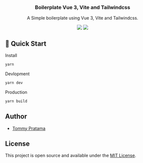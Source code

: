 <h3 align="center">Boilerplate Vue 3, Vite and Tailwindcss</h3>
<p align="center">A Simple boilerplate using Vue 3, Vite and Tailwindcss. <p>
<p align="center"><a href="https://github.com/tommypratama/start-vite-tailwindcss/actions?query=workflow%3A%22Publish+to+gh-pages%22"><img src="https://github.com/tommypratama/start-vite-tailwindcss/workflows/Publish%20to%20gh-pages/badge.svg" /></a> <a href="https://opensource.org/licenses/MIT"><img src="https://img.shields.io/badge/License-MIT-blue.svg" /></a></p>

## 🚀 Quick Start


Install
```bash
yarn
```

Devlopment
```bash
yarn dev
```

Production
```bash
yarn build
```

## Author

- [Tommy Pratama](https://www.tommy.id/)

## License

This project is open source and available under the [MIT License](LICENSE).

